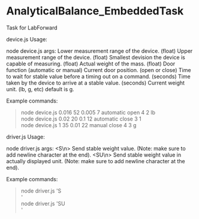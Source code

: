 # AnalyticalBalance_EmbeddedTask
Task for LabForward

device.js Usage:

node device.js <args>
args: 
   <Lower Range> Lower measurement range of the device. (float)
   <Upper Range> Upper measurement range of the device. (float) 
   <Readability> Smallest devision the device is capable of measuring. (float)
   <Actual weight> Actual weight of the mass. (float) 
   <Door Function> Door function (automatic or manual)
   <Current Door Status> Current door position. (open or close)
   <timeout> Time to wait for stable value before a timing out on a command. (seconds)
   <Settling TIme> Time taken by the device to arrive at a stable value. (seconds)
   <Set current Unit> Current weight unit. (lb, g, etc) default is g.

Example commands:
>node device.js 0.016 52 0.005 7 automatic open 4 2 lb  
>node device.js 0.02 20 0.1 12 automatic close 3 1  
>node device.js 1 35 0.01 22 manual close 4 3 g  



driver.js Usage:

node driver.js <args>
args: 
   <S\n> Send stable weight value. (Note: make sure to add newline character at the end).
   <SU\n> Send stable weight value in actually displayed unit. (Note: make sure to add newline character at the end).

Example commands:
>node driver.js 'S  
>'  
>node driver.js 'SU  
>'  

